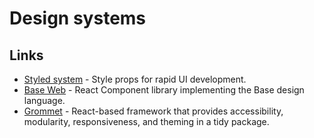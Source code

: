 # Design systems

## Links

- [Styled system](https://styled-system.com/) - Style props for rapid UI development.
- [Base Web](https://github.com/uber-web/baseui) - React Component library implementing the Base design language.
- [Grommet](https://github.com/grommet/grommet) - React-based framework that provides accessibility, modularity, responsiveness, and theming in a tidy package.
